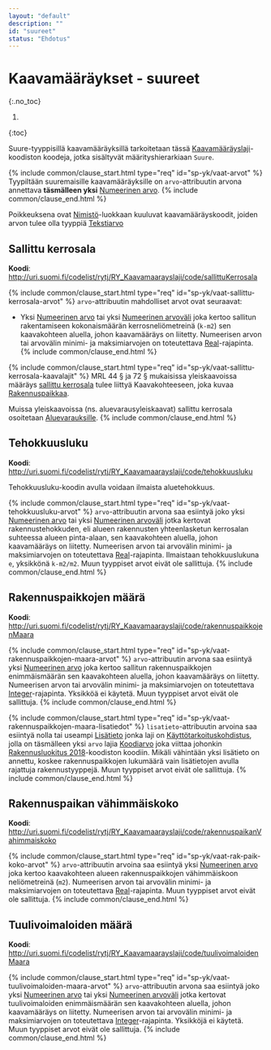```yaml
---
layout: "default"
description: ""
id: "suureet"
status: "Ehdotus"
---
```


# Kaavamääräykset - suureet
{:.no_toc}

1. 
{:toc}

Suure-tyyppisillä kaavamääräyksillä tarkoitetaan tässä [Kaavamääräyslaji](http://uri.suomi.fi/codelist/rytj/RY_Kaavamaarayslaji/)-koodiston koodeja, jotka sisältyvät määrityshierarkiaan ```Suure```.

{% include common/clause_start.html type="req" id="sp-yk/vaat-arvot" %}
Tyypiltään suuremaisille kaavamääräyksille on ```arvo```-attribuutin arvona annettava **täsmälleen yksi** [Numeerinen arvo](https://tietomallit.suomi.fi/model/rytj-kaava/NumeerinenArvo/).
{% include common/clause_end.html %}

Poikkeuksena ovat [Nimistö](http://uri.suomi.fi/codelist/rytj/RY_Kaavamaarayslaji/code/nimisto)-luokkaan kuuluvat kaavamääräyskoodit, joiden arvon tulee olla tyyppiä [Tekstiarvo](https://tietomallit.suomi.fi/model/rytj-kaava/Tekstiarvo/)

## Sallittu kerrosala
**Koodi**: <http://uri.suomi.fi/codelist/rytj/RY_Kaavamaarayslaji/code/sallittuKerrosala>

{% include common/clause_start.html type="req" id="sp-yk/vaat-sallittu-kerrosala-arvot" %}
```arvo```-attribuutin mahdolliset arvot ovat seuraavat:
* Yksi [Numeerinen arvo](https://tietomallit.suomi.fi/model/rytj-kaava/NumeerinenArvo/) tai yksi [Numeerinen arvoväli](https://tietomallit.suomi.fi/model/rytj-kaava/NumeerinenArvovali/) joka kertoo sallitun rakentamiseen kokonaismäärän kerrosneliömetreinä (```k-m2```) sen kaavakohteen aluella, johon kaavamääräys on liitetty. Numeerisen arvon tai arvovälin minimi- ja maksimiarvojen on toteutettava [Real](https://tietomallit.ymparisto.fi/kaavatiedot/dev/looginenmalli/dokumentaatio/#real)-rajapinta.
{% include common/clause_end.html %}

{% include common/clause_start.html type="req" id="sp-yk/vaat-sallittu-kerrosala-kaavalajit" %}
MRL 44 § ja 72 § mukaisissa yleiskaavoissa määräys [sallittu kerrosala](http://uri.suomi.fi/codelist/rytj/RY_Kaavamaarayslaji/code/sallittuKerrosala) tulee liittyä Kaavakohteeseen, joka kuvaa [Rakennuspaikkaa](../rakennuspaikka/index.md).

Muissa yleiskaavoissa (ns. aluevarausyleiskaavat) sallittu kerrosala osoitetaan [Aluevarauksille](../aluevaraukset/index.md).
{% include common/clause_end.html %}

## Tehokkuusluku
**Koodi**: <http://uri.suomi.fi/codelist/rytj/RY_Kaavamaarayslaji/code/tehokkuusluku>

Tehokkuusluku-koodin avulla voidaan ilmaista aluetehokkuus.

{% include common/clause_start.html type="req" id="sp-yk/vaat-tehokkuusluku-arvot" %}
```arvo```-attribuutin arvona saa esiintyä joko yksi [Numeerinen arvo](https://tietomallit.suomi.fi/model/rytj-kaava/NumeerinenArvo/) tai yksi [Numeerinen arvoväli](https://tietomallit.suomi.fi/model/rytj-kaava/NumeerinenArvovali/) jotka kertovat rakennustehokkuden, eli alueen rakennusten yhteenlasketun kerrosalan suhteessa alueen pinta-alaan, sen kaavakohteen aluella, johon kaavamääräys on liitetty. Numeerisen arvon tai arvovälin minimi- ja maksimiarvojen on toteutettava [Real](https://tietomallit.ymparisto.fi/kaavatiedot/dev/looginenmalli/dokumentaatio/#real)-rajapinta. Ilmaistaan tehokkuuslukuna ```e```, yksikkönä ```k-m2/m2```. Muun tyyppiset arvot eivät ole sallittuja.
{% include common/clause_end.html %}

## Rakennuspaikkojen määrä
**Koodi**: <http://uri.suomi.fi/codelist/rytj/RY_Kaavamaarayslaji/code/rakennuspaikkojenMaara>

{% include common/clause_start.html type="req" id="sp-yk/vaat-rakennuspaikkojen-maara-arvot" %}
```arvo```-attribuutin arvona saa esiintyä yksi [Numeerinen arvo](https://tietomallit.suomi.fi/model/rytj-kaava/NumeerinenArvo/) joka kertoo sallitun rakennuspaikkojen enimmäismäärän sen kaavakohteen aluella, johon kaavamääräys on liitetty. Numeerisen arvon tai arvovälin minimi- ja maksimiarvojen on toteutettava [Integer](https://tietomallit.ymparisto.fi/kaavatiedot/dev/looginenmalli/dokumentaatio/#integer)-rajapinta. Yksikköä ei käytetä. Muun tyyppiset arvot eivät ole sallittuja.
{% include common/clause_end.html %}

{% include common/clause_start.html type="req" id="sp-yk/vaat-rakennuspaikkojen-maara-lisatiedot" %}
```lisatieto```-attribuutin arvoina saa esiintyä nolla tai useampi [Lisätieto](https://tietomallit.suomi.fi/model/rytj-kaava/Lisatieto/) jonka laji on [Käyttötarkoituskohdistus](http://uri.suomi.fi/codelist/rytj/RY_Kaavamaarayksen_Lisatiedonlaji/code/kayttotarkoituskohdistus), jolla on täsmälleen yksi ```arvo``` lajia [Koodiarvo](https://tietomallit.suomi.fi/model/rytj-kaava/Koodiarvo/) joka viittaa johonkin [Rakennusluokitus 2018](http://uri.suomi.fi/codelist/jhs/rakennus_1_20180712)-koodiston koodiin. Mikäli vähintään yksi lisätieto on annettu, koskee rakennuspaikkojen lukumäärä vain lisätietojen avulla rajattuja rakennustyyppejä. Muun tyyppiset arvot eivät ole sallittuja.
{% include common/clause_end.html %}

## Rakennuspaikan vähimmäiskoko
**Koodi**: <http://uri.suomi.fi/codelist/rytj/RY_Kaavamaarayslaji/code/rakennuspaikanVahimmaiskoko>

{% include common/clause_start.html type="req" id="sp-yk/vaat-rak-paik-koko-arvot" %}
```arvo```-attribuutin arvoina saa esiintyä yksi [Numeerinen arvo](https://tietomallit.suomi.fi/model/rytj-kaava/NumeerinenArvo/) joka kertoo kaavakohteen alueen rakennuspaikkojen vähimmäiskoon neliömetreinä (```m2```). Numeerisen arvon tai arvovälin minimi- ja maksimiarvojen on toteutettava [Real](https://tietomallit.ymparisto.fi/kaavatiedot/dev/looginenmalli/dokumentaatio/#real)-rajapinta. Muun tyyppiset arvot eivät ole sallittuja.
{% include common/clause_end.html %}

## Tuulivoimaloiden määrä
**Koodi**: <http://uri.suomi.fi/codelist/rytj/RY_Kaavamaarayslaji/code/tuulivoimaloidenMaara>

{% include common/clause_start.html type="req" id="sp-yk/vaat-tuulivoimaloiden-maara-arvot" %}
```arvo```-attribuutin arvona saa esiintyä joko yksi [Numeerinen arvo](https://tietomallit.suomi.fi/model/rytj-kaava/NumeerinenArvo/) tai yksi [Numeerinen arvoväli](https://tietomallit.suomi.fi/model/rytj-kaava/NumeerinenArvovali/) jotka kertovat tuulivoimaloiden enimmäismäärän sen kaavakohteen aluella, johon kaavamääräys on liitetty. Numeerisen arvon tai arvovälin minimi- ja maksimiarvojen on toteutettava [Integer](https://tietomallit.ymparisto.fi/kaavatiedot/dev/looginenmalli/dokumentaatio/#integer)-rajapinta. Yksikköjä ei käytetä. Muun tyyppiset arvot eivät ole sallittuja.
{% include common/clause_end.html %}